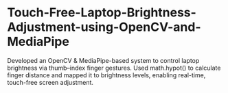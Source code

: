 # Touch-Free-Laptop-Brightness-Adjustment-using-OpenCV-and-MediaPipe
Developed an OpenCV &amp; MediaPipe-based system to control laptop brightness via thumb–index finger gestures. Used math.hypot() to calculate finger distance and mapped it to brightness levels, enabling real-time, touch-free screen adjustment.
